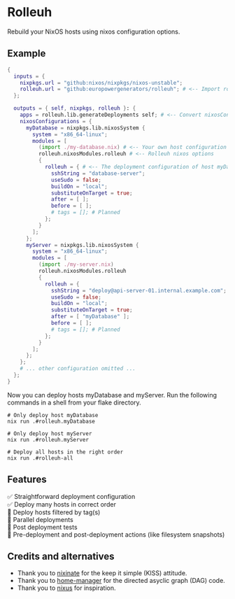 # Rolleuh

Rebuild your NixOS hosts using nixos configuration options.

## Example

```nix
{
  inputs = {
    nixpkgs.url = "github:nixos/nixpkgs/nixos-unstable";
    rolleuh.url = "github:europowergenerators/rolleuh"; # <-- Import rolleuh as dependency
  };

  outputs = { self, nixpkgs, rolleuh }: {
    apps = rolleuh.lib.generateDeployments self; # <-- Convert nixosConfigurations into deployment scripts
    nixosConfigurations = {
      myDatabase = nixpkgs.lib.nixosSystem {
        system = "x86_64-linux";
        modules = [
          (import ./my-database.nix) # <-- Your own host configuration
          rolleuh.nixosModules.rolleuh # <-- Rolleuh nixos options
          {
            rolleuh = { # <-- The deployment configuration of host myDatabase
              sshString = "database-server";
              useSudo = false;
              buildOn = "local";
              substituteOnTarget = true;
              after = [ ];
              before = [ ];
              # tags = []; # Planned
            };
          }
        ];
      };
      myServer = nixpkgs.lib.nixosSystem {
        system = "x86_64-linux";
        modules = [
          (import ./my-server.nix)
          rolleuh.nixosModules.rolleuh
          {
            rolleuh = {
              sshString = "deploy@api-server-01.internal.example.com";
              useSudo = false;
              buildOn = "local";
              substituteOnTarget = true;
              after = [ "myDatabase" ];
              before = [ ];
              # tags = []; # Planned
            };
          }
        ];
      };
    };
    # ... other configuration omitted ...
  };
}
```

Now you can deploy hosts myDatabase and myServer. Run the following commands in a shell from your flake directory.

```shell
# Only deploy host myDatabase
nix run .#rolleuh.myDatabase

# Only deploy host myServer
nix run .#rolleuh.myServer

# Deploy all hosts in the right order
nix run .#rolleuh-all
```

## Features

✅ Straightforward deployment configuration  
✅ Deploy many hosts in correct order  
📝 Deploy hosts filtered by tag(s)  
📝 Parallel deployments  
📝 Post deployment tests  
📝 Pre-deployment and post-deployment actions (like filesystem snapshots)  

## Credits and alternatives

- Thank you to [nixinate](https://github.com/MatthewCroughan/nixinate) for the keep it simple (KISS) attitude.
- Thank you to [home-manager](https://github.com/nix-community/home-manager) for the directed asyclic graph (DAG) code.
- Thank you to [nixus](https://github.com/infinisil/nixus) for inspiration.